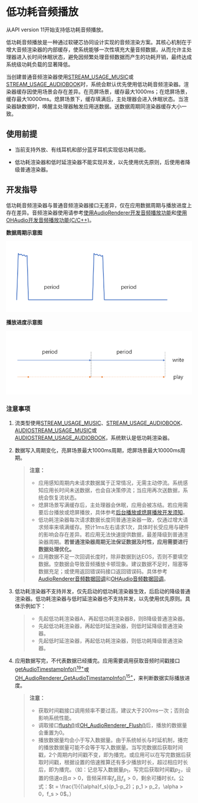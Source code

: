 # 低功耗音频播放
<!--Kit: Audio Kit-->
<!--Subsystem: Multimedia-->
<!--Owner: @songshenke-->
<!--Designer: @caixuejiang; @hao-liangfei; @zhanganxiang-->
<!--Tester: @Filger-->
<!--Adviser: @w_Machine_cc-->

从API version 11开始支持低功耗音频播放。

低功耗音频播放是一种通过软硬芯协同设计实现的音频渲染方案。其核心机制在于增大音频渲染器的内部缓存，使系统能够一次性填充大量音频数据，从而允许主处理器进入长时间休眠状态，避免因频繁处理音频数据而产生的功耗开销，最终达成系统级功耗负载的显著降低。

当创建普通音频渲染器使用[STREAM_USAGE_MUSIC](../../reference/apis-audio-kit/arkts-apis-audio-e.md#streamusage)或[STREAM_USAGE_AUDIOBOOK](../../reference/apis-audio-kit/arkts-apis-audio-e.md#streamusage)时，系统会默认优先使用低功耗音频渲染器。渲染器缓存因使用场景会存在差异。在亮屏场景，缓存最大1000ms；在熄屏场景，缓存最大10000ms。熄屏场景下，缓存填满后，主处理器会进入休眠状态。当渲染器缺数据时，唤醒主处理器触发应用送数据。送数据周期同渲染器缓存大小一致。

## 使用前提

- 当前支持外放、有线耳机和部分蓝牙耳机实现低功耗功能。

- 低功耗渲染器和低时延渲染器不能实现并发，以先使用优先原则，后使用者降级普通渲染器。

## 开发指导

低功耗音频渲染器与普通音频渲染器接口无差异，仅在应用数据周期与播放进度上存在差异。音频渲染器使用请参考[使用AudioRenderer开发音频播放功能](using-audiorenderer-for-playback.md)和[使用OHAudio开发音频播放功能(C/C++)](using-ohaudio-for-playback.md)。

**数据周期示意图**

![power-saving-data-period](figures/power-saving-data-period.png)

**播放进度示意图**

![power-saving-data-progress](figures/power-saving-data-progress.png)

### 注意事项

1. 流类型使用[STREAM_USAGE_MUSIC](../../reference/apis-audio-kit/arkts-apis-audio-e.md#streamusage)、[STREAM_USAGE_AUDIOBOOK](../../reference/apis-audio-kit/arkts-apis-audio-e.md#streamusage)、[AUDIOSTREAM_USAGE_MUSIC](../../reference/apis-audio-kit/capi-native-audiostream-base-h.md#oh_audiostream_usage)或[AUDIOSTREAM_USAGE_AUDIOBOOK](../../reference/apis-audio-kit/capi-native-audiostream-base-h.md#oh_audiostream_usage)，系统默认是低功耗渲染器。

2. 数据写入周期变化，亮屏场景最大1000ms周期，熄屏场景最大10000ms周期。

    > **注意：**
    > - 应用感知周期内未请求数据属于正常情况，无需主动停流。系统感知应用长时间未送数据，也会自决策停流；当应用再次送数据，系统会恢复流状态。
    > - 熄屏场景写满缓存后，主处理器会休眠，应用会被冻结。若应用需要后台播放或熄屏播放，具体参考[后台播放或熄屏播放开发须知](audio-playback-overview.md#后台播放或熄屏播放开发须知)。
    > - 低功耗渲染器每次请求数据长度同普通渲染器一致，仅通过增大请求频率来填满缓存。预计1ms左右请求1次，具体时长受应用与硬件的影响会存在差异。若应用无法快速提供数据，最差降级到普通渲染器周期。**若普通渲染器周期无法保证数据及时性，应用需要进行数据处理优化。**
    > - 应用数据不足一次回调长度时，除非数据到达EOS，否则不要填空数据。空数据会导致音频播放卡顿现象。建议数据不足时，阻塞等数据充足；或使用返回错误码接口返回错误码。具体参考[AudioRenderer音频数据回调](using-audiorenderer-for-playback.md#开发步骤及注意事项)和[OHAudio音频数据回调](using-ohaudio-for-playback.md#开发步骤及注意事项)。

3. 低功耗渲染器不支持并发，仅先启动的低功耗渲染器生效，后启动的降级普通渲染器。低功耗渲染器与低时延渲染器也不支持并发，以先使用优先原则。具体示例如下：

    >- 先起低功耗渲染器A，再起低功耗渲染器B，则B降级普通渲染器。
    >- 先起低功耗渲染器，再起低时延渲染器，则低时延降级普通渲染器。
    >- 先起低时延渲染器，再起低功耗渲染器，则低功耗降级普通渲染器。

4. 应用数据写完，不代表数据已经播完。应用需要调用获取音频时间戳接口[getAudioTimestampInfo()<sup>19+<sup>](../../reference/apis-audio-kit/arkts-apis-audio-AudioRenderer.md#getaudiotimestampinfo19 "从API version 19开始支持")或[OH_AudioRenderer_GetAudioTimestampInfo()<sup>15+<sup>](../../reference/apis-audio-kit/capi-native-audiorenderer-h.md#oh_audiorenderer_getaudiotimestampinfo "从API version 19开始支持")，来判断数据实际播放进度。

    > **注意：**
    > - 获取时间戳接口调用频率不要过高，建议大于200ms一次；否则会影响系统性能。
    > - 调取接口[flush()](../../reference/apis-audio-kit/arkts-apis-audio-AudioRenderer.md#flush11)或[OH_AudioRenderer_Flush()](../../reference/apis-audio-kit/capi-native-audiorenderer-h.md#oh_audiorenderer_flush)后，播放的数据量会重置为0。
    > - 播放数据量均会小于写入数据量。由于系统帧长与时延机制，播完的播放数据量可能不会等于写入数据量。当写完数据后获取时间戳，2个周期内时间戳不变，即为播完。或应用可以在写完数据后获取时间戳，根据设置的倍速推算还有多少播放时长，超过相应时长后，即为播完。（如：记总写入数据量$p_1$，写完后获取时间戳$p_2$，设置的倍速$\alpha$且$\alpha>0$，音频采样率$f_s$且$f_s>0$，剩余可播时长$t$。公式：$t = \frac{1}{{\alpha}f_s}(p_1-p_2)；p_1 > p_2，\alpha > 0，f_s > 0$。）